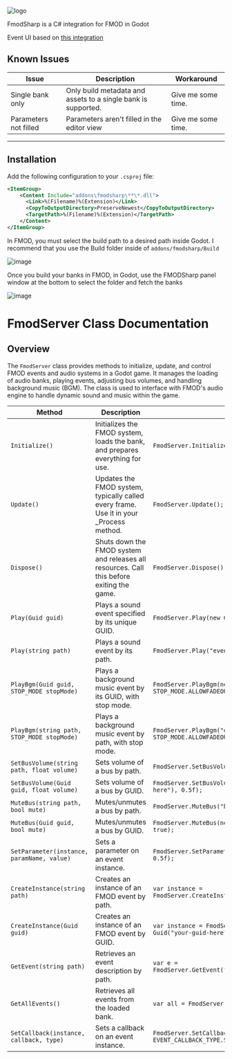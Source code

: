 ![logo](https://github.com/user-attachments/assets/ae776cd4-4de1-4c6a-ab98-e70b0c181956)

FmodSharp is a C# integration for FMOD in Godot

Event UI based on [this integration](https://github.com/utopia-rise/fmod-gdextension)

## Known Issues

| Issue                  | Description                                           | Workaround  |
|------------------------|-------------------------------------------------------|-------------|
| Single bank only        | Only build metadata and assets to a single bank is supported.                | Give me some time.    |
| Parameters not filled | Parameters aren't filled in the editor view | Give me some time. |

---

## Installation

Add the following configuration to your `.csproj` file:

```xml
<ItemGroup>
    <Content Include="addons\fmodsharp\**\*.dll">
      <Link>%(Filename)%(Extension)</Link>
      <CopyToOutputDirectory>PreserveNewest</CopyToOutputDirectory>
      <TargetPath>%(Filename)%(Extension)</TargetPath>
    </Content>
</ItemGroup>
```

In FMOD, you must select the build path to a desired path inside Godot. I recommend that you use the Build folder inside of `addons/fmodsharp/Build`

![image](https://github.com/user-attachments/assets/1337d7cf-517d-48b6-9227-83c005ec7a22)

Once you build your banks in FMOD, in Godot, use the FMODSharp panel window at the bottom to select the folder and fetch the banks

![image](https://github.com/user-attachments/assets/2d3e2517-f4c4-4851-89a3-3386357c0198)

# FmodServer Class Documentation

## Overview
The `FmodServer` class provides methods to initialize, update, and control FMOD events and audio systems in a Godot game. It manages the loading of audio banks, playing events, adjusting bus volumes, and handling background music (BGM). The class is used to interface with FMOD's audio engine to handle dynamic sound and music within the game.

| Method | Description | Example |
|--------|-------------|---------|
| `Initialize()` | Initializes the FMOD system, loads the bank, and prepares everything for use. | `FmodServer.Initialize();` |
| `Update()` | Updates the FMOD system, typically called every frame. Use it in your _Process method. | `FmodServer.Update();` |
| `Dispose()` | Shuts down the FMOD system and releases all resources. Call this before exiting the game. | `FmodServer.Dispose();` |
| `Play(Guid guid)` | Plays a sound event specified by its unique GUID. | `FmodServer.Play(new Guid("your-guid-here"));` |
| `Play(string path)` | Plays a sound event by its path. | `FmodServer.Play("event:/sound_effect");` |
| `PlayBgm(Guid guid, STOP_MODE stopMode)` | Plays a background music event by its GUID, with stop mode. | `FmodServer.PlayBgm(new Guid("your-guid-here"), STOP_MODE.ALLOWFADEOUT);` |
| `PlayBgm(string path, STOP_MODE stopMode)` | Plays a background music event by path, with stop mode. | `FmodServer.PlayBgm("event:/bgm_sound", STOP_MODE.ALLOWFADEOUT);` |
| `SetBusVolume(string path, float volume)` | Sets volume of a bus by path. | `FmodServer.SetBusVolume("bus:/bgm", 0.5f);` |
| `SetBusVolume(Guid guid, float volume)` | Sets volume of a bus by GUID. | `FmodServer.SetBusVolume(new Guid("your-guid-here"), 0.5f);` |
| `MuteBus(string path, bool mute)` | Mutes/unmutes a bus by path. | `FmodServer.MuteBus("bus:/bgm", true);` |
| `MuteBus(Guid guid, bool mute)` | Mutes/unmutes a bus by GUID. | `FmodServer.MuteBus(new Guid("your-guid-here"), true);` |
| `SetParameter(instance, paramName, value)` | Sets a parameter on an event instance. | `FmodServer.SetParameter(eventInstance, "volume", 0.5f);` |
| `CreateInstance(string path)` | Creates an instance of an FMOD event by path. | `var instance = FmodServer.CreateInstance("event:/sound_effect");` |
| `CreateInstance(Guid guid)` | Creates an instance of an FMOD event by GUID. | `var instance = FmodServer.CreateInstance(new Guid("your-guid-here"));` |
| `GetEvent(string path)` | Retrieves an event description by path. | `var e = FmodServer.GetEvent("event:/sound_effect");` |
| `GetAllEvents()` | Retrieves all events from the loaded bank. | `var all = FmodServer.GetAllEvents();` |
| `SetCallback(instance, callback, type)` | Sets a callback on an event instance. | `FmodServer.SetCallback(instance, callback, EVENT_CALLBACK_TYPE.START);` |


